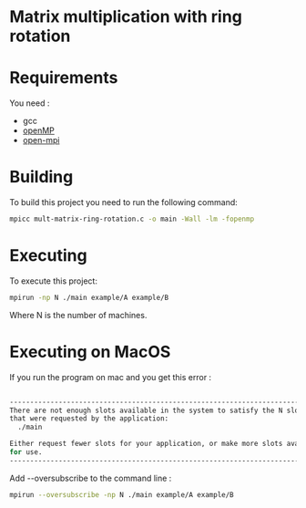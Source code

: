 # Matrix multiplication with ring rotation

# Requirements

You need :

- gcc
- [openMP](https://www.openmp.org/)
- [open-mpi](https://www.open-mpi.org/)

# Building

To build this project you need to run the following command:

```bash
mpicc mult-matrix-ring-rotation.c -o main -Wall -lm -fopenmp
```

# Executing

To execute this project:

```bash
mpirun -np N ./main example/A example/B
```

Where N is the number of machines.

# Executing on MacOS

If you run the program on mac and you get this error :

```bash

--------------------------------------------------------------------------
There are not enough slots available in the system to satisfy the N slots
that were requested by the application:
  ./main

Either request fewer slots for your application, or make more slots available
for use.
--------------------------------------------------------------------------
```

Add --oversubscribe to the command line :

```bash
mpirun --oversubscribe -np N ./main example/A example/B
```